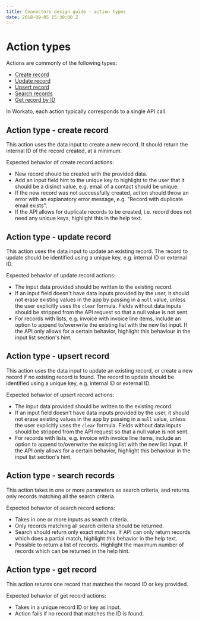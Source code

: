 ```yaml
---
title: Connectors design guide - action types
date: 2018-09-05 15:30:00 Z
---
```


# Action types
Actions are commonly of the following types:

- [Create record](#action-type---create-record)
- [Update record](#action-type---update-record)
- [Upsert record](#action-type---upsert-record)
- [Search records](#action-type---search-records)
- [Get record by ID](#action-type---get-record)

In Workato, each action typically corresponds to a single API call.

## Action type - create record
This action uses the data input to create a new record. It should return the internal ID of the record created, at a minimum.

Expected behavior of create record actions:
- New record should be created with the provided data.
- Add an input field hint to the unique key to highlight to the user that it should be a disinct value, e.g. email of a contact should be unique.
- If the new record was not successfully created, action should throw an error with an explanatory error message, e.g. "Record with duplicate email exists".
- If the API allows for duplicate records to be created, i.e. record does not need any unique keys, highlight this in the help text.

## Action type - update record
This action uses the data input to update an existing record. The record to update should be identified using a unique key, e.g. internal ID or external ID.

Expected behavior of update record actions:
- The input data provided should be written to the existing record.
- If an input field doesn't have data inputs provided by the user, it should not erase existing values in the app by passing in a `null` value, unless the user explicitly uses the `clear` formula. Fields without data inputs should be stripped from the API request so that a null value is not sent.
- For records with lists, e.g. invoice with invoice line items, include an option to append to/overwrite the existing list with the new list input. If the API only allows for a certain behavior, highlight this behaviour in the input list section's hint.

## Action type - upsert record
This action uses the data input to update an existing record, or create a new record if no existing record is found. The record to update should be identified using a unique key, e.g. internal ID or external ID.

Expected behavior of upsert record actions:
- The input data provided should be written to the existing record.
- If an input field doesn't have data inputs provided by the user, it should not erase existing values in the app by passing in a `null` value, unless the user explicitly uses the `clear` formula. Fields without data inputs should be stripped from the API request so that a null value is not sent.
- For records with lists, e.g. invoice with invoice line items, include an option to append to/overwrite the existing list with the new list input. If the API only allows for a certain behavior, highlight this behaviour in the input list section's hint.

## Action type - search records
This action takes in one or more parameters as search criteria, and returns only records matching all the search criteria.

Expected behavior of search record actions:
- Takes in one or more inputs as search criteria.
- Only records matching all search criteria should be returned.
- Search should return only exact matches. If API can only return records which does a partial match, highlight this behavior in the help text.
- Possible to return a list of records. Highlight the maximum number of records which can be returned in the help hint.

## Action type - get record
This action returns one record that matches the record ID or key provided. 

Expected behavior of get record actions:
- Takes in a unique record ID or key as input.
- Action fails if no record that matches the ID is found.
